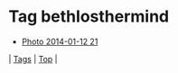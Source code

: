 <!--
title: Tag bethlosthermind
date: 2020-06-28T15:26:59.356Z
tags:
-->
# Tag bethlosthermind

 * [Photo 2014-01-12 21](73127419864.md)

| [Tags](tags.md) | [Top](index.md) |

